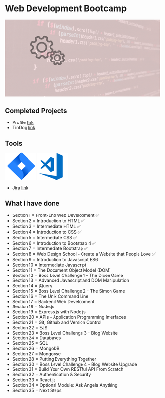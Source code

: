 # Web Development Bootcamp

![Begin Banner](Documentation/Under_Development.gif)

## Completed Projects
* Profile [link](https://github.com/pittyh6/Web_Development_Bootcamp_2021/tree/main/Profile_project)
* TinDog [link](https://github.com/pittyh6/Web_Development_Bootcamp_2021/tree/main/TinDog_project)

## Tools
<img src= Documentation/jira.png  height="90" width="100" >
<img src= Documentation/vscode.png  height="90" width="100">

* Jira [link](https://github.com/pittyh6/Web_Development_Bootcamp_2021/tree/main/TinDog_project)

## What I have done

* Section 1 = Front-End Web Development ✅
* Section 2 = Introduction to HTML ✅
* Section 3 = Intermediate HTML ✅
* Section 4 = Introduction to CSS ✅
* Section 5 = Intermediate CSS ✅
* Section 6 = Introduction to Bootstrap 4 ✅
* Section 7 = Intermediate Bootstrap ✅
* Section 8 = Web Design School - Create a Website that People Love ✅
* Section 9 = Introduction to Javascript ES6
* Section 10 = Intermediate Javascript
* Section 11 = The Document Object Model (DOM)
* Section 12 = Boss Level Challenge 1 - The Dicee Game
* Section 13 = Advanced Javascript and DOM Manipulation
* Section 14 = jQuery
* Section 15 = Boss Level Challenge 2 - The Simon Game
* Section 16 = The Unix Command Line
* Section 17 = Backend Web Development
* Section 18 = Node.js
* Section 19 = Express.js with Node.js
* Section 20 = APIs - Application Programming Interfaces
* Section 21 = Git, Github and Version Control
* Section 22 = EJS
* Section 23 = Boss Level Challenge 3 - Blog Website
* Section 24 = Databases
* Section 25 = SQL
* Section 26 = MongoDB
* Section 27 = Mongoose
* Section 28 = Putting Everything Together
* Section 30 = Boss Level Challenge 4 - Blog Website Upgrade
* Section 31 = Build Your Own RESTful API From Scratch
* Section 32 = Authentication & Security
* Section 33 = React.js
* Section 34 = Optional Module: Ask Angela Anything
* Section 35 = Next Steps